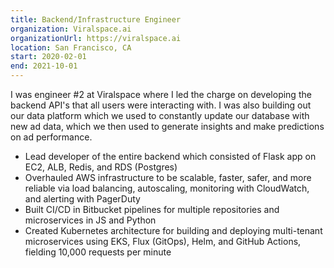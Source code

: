 ```yaml
---
title: Backend/Infrastructure Engineer
organization: Viralspace.ai
organizationUrl: https://viralspace.ai
location: San Francisco, CA
start: 2020-02-01
end: 2021-10-01
---
```


I was engineer #2 at Viralspace where I led the charge on developing the backend API's that all users were interacting with. I was also building out our data platform which we used to constantly update our database with new ad data, which we then used to generate insights and make predictions on ad performance.

- Lead developer of the entire backend which consisted of Flask app on EC2, ALB, Redis, and RDS (Postgres)
- Overhauled AWS infrastructure to be scalable, faster, safer, and more reliable via load balancing, autoscaling, monitoring with CloudWatch, and alerting with PagerDuty
- Built CI/CD in Bitbucket pipelines for multiple repositories and microservices in JS and Python
- Created Kubernetes architecture for building and deploying multi-tenant microservices using EKS, Flux (GitOps), Helm, and GitHub Actions, fielding 10,000 requests per minute
